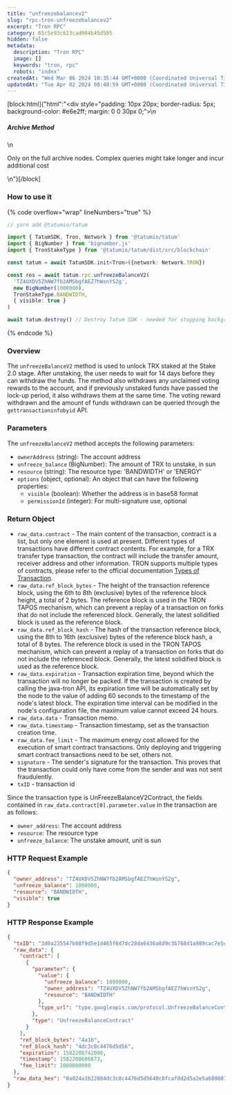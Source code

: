 ```yaml
---
title: "unfreezebalancev2"
slug: "rpc-tron-unfreezebalancev2"
excerpt: "Tron RPC"
category: 65c5e93c623cad004b45d505
hidden: false
metadata: 
  description: "Tron RPC"
  image: []
  keywords: "tron, rpc"
  robots: "index"
createdAt: "Wed Mar 06 2024 10:35:44 GMT+0000 (Coordinated Universal Time)"
updatedAt: "Tue Apr 02 2024 08:40:59 GMT+0000 (Coordinated Universal Time)"
---
```

[block:html]{"html":"<div style=\"padding: 10px 20px; border-radius: 5px; background-color: #e6e2ff; margin: 0 0 30px 0;\">\n  <h5>Archive Method</h5>\n  <p>Only on the full archive nodes. Complex queries might take longer and incur additional cost</p>\n</div>"}[/block]

### How to use it

{% code overflow="wrap" lineNumbers="true" %}
```typescript
// yarn add @tatumio/tatum

import { TatumSDK, Tron, Network } from '@tatumio/tatum'
import { BigNumber } from 'bignumber.js'
import { TronStakeType } from '@tatumio/tatum/dist/src/blockchain'

const tatum = await TatumSDK.init<Tron>({network: Network.TRON})

const res = await tatum.rpc.unfreezeBalanceV2(
  'TZ4UXDV5ZhNW7fb2AMSbgfAEZ7hWsnYS2g',
  new BigNumber(1000000),
  TronStakeType.BANDWIDTH,
  { visible: true }
)

await tatum.destroy() // Destroy Tatum SDK - needed for stopping background jobs
```
{% endcode %}

### Overview

The `unfreezeBalanceV2` method is used to unlock TRX staked at the Stake 2.0 stage. After unstaking, the user needs to wait for 14 days before they can withdraw the funds. The method also withdraws any unclaimed voting rewards to the account, and if previously unstaked funds have passed the lock-up period, it also withdraws them at the same time. The voting reward withdrawn and the amount of funds withdrawn can be queried through the `gettransactioninfobyid` API.

### Parameters

The `unfreezeBalanceV2` method accepts the following parameters:

* `ownerAddress` (string): The account address
* `unfreeze_balance` (BigNumber): The amount of TRX to unstake, in sun
* `resource` (string): The resource type: 'BANDWIDTH' or 'ENERGY'
* `options` (object, optional): An object that can have the following properties:
  * `visible` (boolean): Whether the address is in base58 format
  * `permissionId` (integer): For multi-signature use, optional

### Return Object

* `raw_data.contract` - The main content of the transaction, contract is a list, but only one element is used at present. Different types of transactions have different contract contents. For example, for a TRX transfer type transaction, the contract will include the transfer amount, receiver address and other information. TRON supports multiple types of contracts, please refer to the official documentation [Types of Transaction](https://developers.tron.network/docs/tron-protocol-transaction#types-of-transaction).
* `raw_data.ref_block_bytes` - The height of the transaction reference block, using the 6th to 8th (exclusive) bytes of the reference block height, a total of 2 bytes. The reference block is used in the TRON TAPOS mechanism, which can prevent a replay of a transaction on forks that do not include the referenced block. Generally, the latest solidified block is used as the reference block.
* `raw_data.ref_block_hash` - The hash of the transaction reference block, using the 8th to 16th (exclusive) bytes of the reference block hash, a total of 8 bytes. The reference block is used in the TRON TAPOS mechanism, which can prevent a replay of a transaction on forks that do not include the referenced block. Generally, the latest solidified block is used as the reference block.
* `raw_data.expiration` - Transaction expiration time, beyond which the transaction will no longer be packed. If the transaction is created by calling the java-tron API, its expiration time will be automatically set by the node to the value of adding 60 seconds to the timestamp of the node's latest block. The expiration time interval can be modified in the node's configuration file, the maximum value cannot exceed 24 hours.
* `raw_data.data` - Transaction memo.
* `raw_data.timestamp` - Transaction timestamp, set as the transaction creation time.
* `raw_data.fee_limit` - The maximum energy cost allowed for the execution of smart contract transactions. Only deploying and triggering smart contract transactions need to be set, others not.
* `signature` - The sender's signature for the transaction. This proves that the transaction could only have come from the sender and was not sent fraudulently.
* `txID` - transaction id

Since the transaction type is UnFreezeBalanceV2Contract, the fields contained in `raw_data.contract[0].parameter.value` in the transaction are as follows:

* `owner_address`: The account address
* `resource`: The resource type
* `unfreeze_balance`: The unstake amount, unit is sun

### HTTP Request Example

```json
{
  "owner_address": "TZ4UXDV5ZhNW7fb2AMSbgfAEZ7hWsnYS2g",
  "unfreeze_balance": 1000000,
  "resource": "BANDWIDTH",
  "visible": true
}
```

### HTTP Response Example

```json
{
  "txID": "3d0a235547b08f9d5e1d465f6d7dc28da6436a8d9c3b768d1a989cac7e5c94cf",
  "raw_data": {
    "contract": [
      {
        "parameter": {
          "value": {
            "unfreeze_balance": 1000000,
            "owner_address": "TZ4UXDV5ZhNW7fb2AMSbgfAEZ7hWsnYS2g",
            "resource": "BANDWIDTH"
          },
          "type_url": "type.googleapis.com/protocol.UnfreezeBalanceContract"
        },
        "type": "UnfreezeBalanceContract"
      }
    ],
    "ref_block_bytes": "4a1b",
    "ref_block_hash": "4dc3c8c4476d5d56",
    "expiration": 1582208742000,
    "timestamp": 1582208686873,
    "fee_limit": 1000000000
  },
  "raw_data_hex": "0a024a1b22084dc3c8c4476d5d5640c8fcaf8d2d5a2e5a680801126a0a3074..."
}
```
